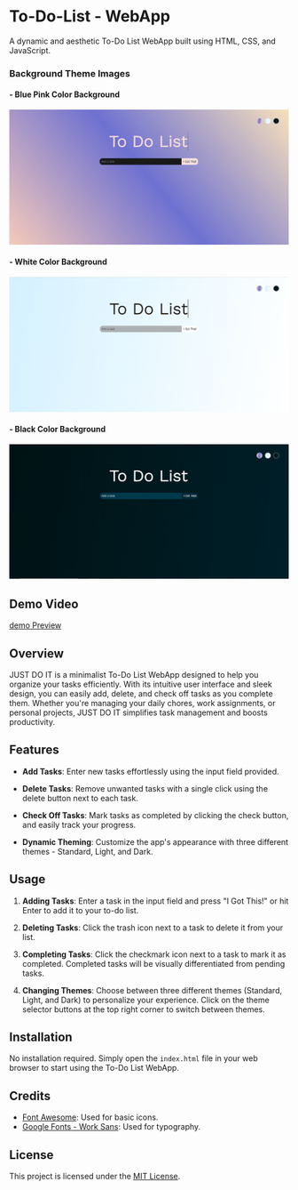 # To-Do-List - WebApp

A dynamic and aesthetic To-Do List WebApp built using HTML, CSS, and JavaScript.

### Background Theme Images

#### - Blue Pink Color Background
![Blue Pink color Backgound](<background images/pink blue background image.png>)

#### - White Color Background
![White color Background](<background images/white background image.png>)

#### - Black Color Background
![Black color Background](<background images/black background image.png>)

## Demo Video
[demo Preview](https://your-website.com)

## Overview

JUST DO IT is a minimalist To-Do List WebApp designed to help you organize your tasks efficiently. With its intuitive user interface and sleek design, you can easily add, delete, and check off tasks as you complete them. Whether you're managing your daily chores, work assignments, or personal projects, JUST DO IT simplifies task management and boosts productivity.

## Features

- **Add Tasks**: Enter new tasks effortlessly using the input field provided.
  
- **Delete Tasks**: Remove unwanted tasks with a single click using the delete button next to each task.

- **Check Off Tasks**: Mark tasks as completed by clicking the check button, and easily track your progress.

- **Dynamic Theming**: Customize the app's appearance with three different themes - Standard, Light, and Dark.

## Usage

1. **Adding Tasks**: Enter a task in the input field and press "I Got This!" or hit Enter to add it to your to-do list.

2. **Deleting Tasks**: Click the trash icon next to a task to delete it from your list.

3. **Completing Tasks**: Click the checkmark icon next to a task to mark it as completed. Completed tasks will be visually differentiated from pending tasks.

4. **Changing Themes**: Choose between three different themes (Standard, Light, and Dark) to personalize your experience. Click on the theme selector buttons at the top right corner to switch between themes.

## Installation

No installation required. Simply open the `index.html` file in your web browser to start using the To-Do List WebApp.

## Credits

- [Font Awesome](https://fontawesome.com): Used for basic icons.
- [Google Fonts - Work Sans](https://fonts.google.com/specimen/Work+Sans): Used for typography.

## License

This project is licensed under the [MIT License](LICENSE).
